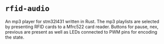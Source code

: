 # `rfid-audio`

An mp3 player for stm32l431 written in Rust. The mp3 playlists are selected by presenting RFID cards to a Mfrc522 card reader. Buttons for pause, nex, previous are present as well as LEDs connected to PWM pins for encoding the state.


